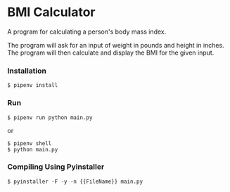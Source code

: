 # BMI Calculator

A program for calculating a person's body mass index.

The program will ask for an input of weight in pounds and height in inches. 
The program will then calculate and display the BMI for the given input.


### Installation

    $ pipenv install

### Run

    $ pipenv run python main.py

or

    $ pipenv shell
    $ python main.py

### Compiling Using Pyinstaller

    $ pyinstaller -F -y -n {{FileName}} main.py
